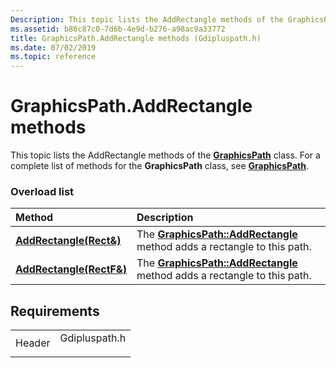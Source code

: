 ```yaml
---
Description: This topic lists the AddRectangle methods of the GraphicsPath class. For a complete list of methods for the GraphicsPath class, see GraphicsPath.
ms.assetid: b86c87c0-7d6b-4e9d-b276-a98ac9a33772
title: GraphicsPath.AddRectangle methods (Gdipluspath.h)
ms.date: 07/02/2019
ms.topic: reference
---
```


# GraphicsPath.AddRectangle methods

This topic lists the AddRectangle methods of the [**GraphicsPath**](https://msdn.microsoft.com/library/ms534456(v=VS.85).aspx) class. For a complete list of methods for the **GraphicsPath** class, see [**GraphicsPath**](https://msdn.microsoft.com/library/ms534456(v=VS.85).aspx).

### Overload list



| Method                                                                               | Description                                                                                                                                     |
|:-------------------------------------------------------------------------------------|:------------------------------------------------------------------------------------------------------------------------------------------------|
| [**AddRectangle(Rect&)**](https://msdn.microsoft.com/library/ms535591(v=VS.85).aspx)   | The [**GraphicsPath::AddRectangle**](https://msdn.microsoft.com/library/ms535591(v=VS.85).aspx) method adds a rectangle to this path.<br/>  |
| [**AddRectangle(RectF&)**](https://msdn.microsoft.com/library/ms535592(v=VS.85).aspx) | The [**GraphicsPath::AddRectangle**](https://msdn.microsoft.com/library/ms535592(v=VS.85).aspx) method adds a rectangle to this path.<br/> |



## Requirements



|                   |                                                                                          |
|-------------------|------------------------------------------------------------------------------------------|
| Header<br/> | <dl> <dt>Gdipluspath.h</dt> </dl> |



 

 




